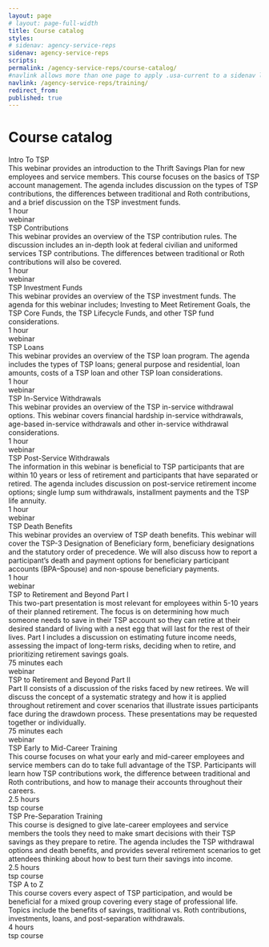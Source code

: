```yaml
---
layout: page
# layout: page-full-width
title: Course catalog
styles:
# sidenav: agency-service-reps
sidenav: agency-service-reps
scripts:
permalink: /agency-service-reps/course-catalog/
#navlink allows more than one page to apply .usa-current to a sidenav link
navlink: /agency-service-reps/training/
redirect_from:
published: true
---
```


# Course catalog

<section class="course-catalog">
<!-- Intro to TSP -->
<div class="grid-container">
  <div class="course">Intro To TSP</div>
  <div class="description">This webinar provides an introduction to the Thrift Savings Plan for new employees and service members. This course focuses on the basics of TSP account management. The agenda includes discussion on the types of TSP contributions, the differences between traditional and Roth contributions, and a brief discussion on the TSP investment funds.</div>
  <div class="duration">1 hour</div>
  <div class="format"><span data-term="webinar" class="js-glossary-toggle term term-end">webinar</span></div>
</div>
<!-- TSP Contributions -->
<div class="grid-container">
  <div class="course">TSP Contributions</div>
  <div class="description">This webinar provides an overview of the TSP contribution rules. The discussion includes an in-depth look at federal civilian and uniformed services TSP contributions. The differences between traditional or Roth contributions will also be covered.</div>
  <div class="duration">1 hour</div>
  <div class="format"><span data-term="webinar" class="js-glossary-toggle term term-end">webinar</span></div>
</div>
<!-- TSP Investment Funds -->
<div class="grid-container">
  <div class="course">TSP Investment Funds</div>
  <div class="description">This webinar provides an overview of the TSP investment funds. The agenda for this webinar includes; Investing to Meet Retirement Goals, the TSP Core Funds, the TSP Lifecycle Funds, and other TSP fund considerations.</div>
  <div class="duration">1 hour</div>
  <div class="format"><span data-term="webinar" class="js-glossary-toggle term term-end">webinar</span></div>
</div>
<!-- TSP Loans -->
<div class="grid-container">
  <div class="course">TSP Loans</div>
  <div class="description">This webinar provides an overview of the TSP loan program. The agenda includes the types of TSP loans; general purpose and residential, loan amounts, costs of a TSP loan and other TSP loan considerations.</div>
  <div class="duration">1 hour</div>
  <div class="format"><span data-term="webinar" class="js-glossary-toggle term term-end">webinar</span></div>
</div>
<!-- TSP In-Service Withdrawals -->
<div class="grid-container">
  <div class="course">TSP In-Service Withdrawals</div>
  <div class="description">This webinar provides an overview of the TSP in-service withdrawal options. This webinar covers financial hardship in-service withdrawals, age-based in-service withdrawals and other in-service withdrawal considerations.</div>
  <div class="duration">1 hour</div>
  <div class="format"><span data-term="webinar" class="js-glossary-toggle term term-end">webinar</span></div>
</div>
<!-- TSP Post-Service Withdrawals -->
<div class="grid-container">
  <div class="course">TSP Post-Service Withdrawals</div>
  <div class="description">The information in this webinar is beneficial to TSP participants that are within 10 years or less of retirement and participants that have separated or retired. The agenda includes discussion on post-service retirement income options; single lump sum withdrawals, installment payments and the TSP life annuity.</div>
  <div class="duration">1 hour</div>
  <div class="format"><span data-term="webinar" class="js-glossary-toggle term term-end">webinar</span></div>
</div>
<!-- TSP Death Benefits -->
<div class="grid-container">
  <div class="course">TSP Death Benefits</div>
  <div class="description">This webinar provides an overview of TSP death benefits. This webinar will cover the TSP-3 Designation of Beneficiary form, beneficiary designations and the statutory order of precedence. We will also discuss how to report a participant’s death and payment options for beneficiary participant accounts (BPA–Spouse) and non-spouse beneficiary payments.</div>
  <div class="duration">1 hour</div>
  <div class="format"><span data-term="webinar" class="js-glossary-toggle term term-end">webinar</span></div>
</div>
<!-- TSP to Retirement and Beyond Part I -->
<div class="grid-container">
  <div class="course">TSP to Retirement and Beyond Part I</div>
  <div class="description">This two-part presentation is most relevant for employees within 5-10 years of their planned retirement. The focus is on determining how much someone needs to save in their TSP account so they can retire at their desired standard of living with a nest egg that will last for the rest of their lives. Part I includes a discussion on estimating future income needs, assessing the impact of long-term risks, deciding when to retire, and prioritizing retirement savings goals.</div>
  <div class="duration">75 minutes each</div>
  <div class="format"><span data-term="webinar" class="js-glossary-toggle term term-end">webinar</span></div>
</div>
<!-- TSP to Retirement and Beyond Part II -->
<div class="grid-container">
  <div class="course">TSP to Retirement and Beyond Part II</div>
  <div class="description">Part II consists of a discussion of the risks faced by new retirees. We will discuss the concept of a systematic strategy and how it is applied throughout retirement and cover scenarios that illustrate issues participants face during the drawdown process. These presentations may be requested together or individually.</div>
  <div class="duration">75 minutes each</div>
  <div class="format"><span data-term="webinar" class="js-glossary-toggle term term-end">webinar</span></div>
</div>
<!-- TSP COURSES -->
<!-- TSP Early to Mid-Career Training -->
<div class="grid-container">
  <div class="course">TSP Early to Mid-Career Training</div>
  <div class="description">This course focuses on what your early and mid-career employees and service members can do to take full advantage of the TSP. Participants will learn how TSP contributions work, the difference between traditional and Roth contributions, and how to manage their accounts throughout their careers.</div>
  <div class="duration">2.5 hours</div>
  <div class="format"><span data-term="tsp course" class="js-glossary-toggle term term-end course">tsp course</span></div>
</div>
<!-- TSP Pre-Separation Training -->
<div class="grid-container">
  <div class="course">TSP Pre-Separation Training</div>
  <div class="description">This course is designed to give late-career employees and service members the tools they need to make smart decisions with their TSP savings as they prepare to retire. The agenda includes the TSP withdrawal options and death benefits, and provides several retirement scenarios to get attendees thinking about how to best turn their savings into income.</div>
  <div class="duration">2.5 hours</div>
  <div class="format"><span data-term="tsp course" class="js-glossary-toggle term term-end course">tsp course</span></div>
</div>
<!-- TSP A to Z -->
<div class="grid-container">
  <div class="course">TSP A to Z</div>
  <div class="description">This course covers every aspect of TSP participation, and would be beneficial for a mixed group covering every stage of professional life. Topics include the benefits of savings, traditional vs. Roth contributions, investments, loans, and post-separation withdrawals.</div>
  <div class="duration">4 hours</div>
  <div class="format"><span data-term="tsp course" class="js-glossary-toggle term term-end course">tsp course</span></div>
</div>
</section>

<!-- CONTENT END -->
